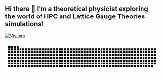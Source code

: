 ## Hi there 👋 I'm a theoretical physicist exploring the world of HPC and Lattice Gauge Theories simulations!
[![Visitors](https://api.visitorbadge.io/api/combined?path=https%3A%2F%2Fgithub.com%2FGennaroCalandriello&label=VISITORS&labelColor=%23697689&countColor=%2337d67a)](https://visitorbadge.io/status?path=https%3A%2F%2Fgithub.com%2FGennaroCalandriello)

![Snake animation dark mode](https://github.com/gennarocalandriello/gennarocalandriello/raw/output/github-contribution-grid-snake-dark.svg?palette=github-dark)
<!--
**GennaroCalandriello/GennaroCalandriello** is a ✨ _special_ ✨ repository because its `README.md` (this file) appears on your GitHub profile.

Here are some ideas to get you started:

- 🔭 I’m currently working on ...
- 🌱 I’m currently learning ...
- 👯 I’m looking to collaborate on ...
- 🤔 I’m looking for help with ...
- 💬 Ask me about ...
- 📫 How to reach me: ...
- 😄 Pronouns: ...
- ⚡ Fun fact: ...
-->
